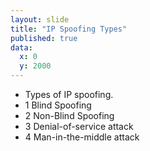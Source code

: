 ```yaml
---
layout: slide
title: "IP Spoofing Types"
published: true
data:
  x: 0
  y: 2000
---
```


+ Types of IP spoofing.
+ 1 Blind Spoofing
+ 2 Non-Blind Spoofing
+ 3 Denial-of-service attack
+ 4 Man-in-the-middle attack
